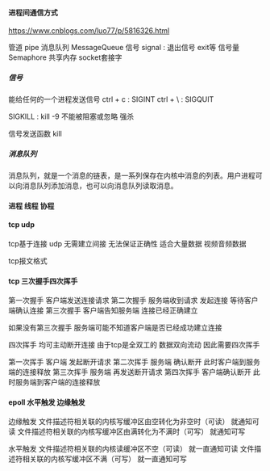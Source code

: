 #### 进程间通信方式
https://www.cnblogs.com/luo77/p/5816326.html

管道 pipe
消息队列 MessageQueue
信号 signal : 退出信号 exit等
信号量 Semaphore
共享内存 
socket套接字


##### 信号
能给任何的一个进程发送信号
ctrl + c   :  SIGINT 
ctrl + \  :   SIGQUIT 

SIGKILL  : kill -9  不能被阻塞或忽略 强杀

信号发送函数 kill 

##### 消息队列
消息队列，就是一个消息的链表，是一系列保存在内核中消息的列表。用户进程可以向消息队列添加消息，也可以向消息队列读取消息。


#### 进程 线程 协程 

#### tcp udp

tcp基于连接 
udp 无需建立间接 无法保证正确性  适合大量数据 视频音频数据  

tcp报文格式



#### tcp  三次握手四次挥手


第一次握手  客户端发送连接请求
第二次握手  服务端收到请求 发起连接 等待客户端确认连接
第三次握手  客户端告知服务端 连接已经正确建立 

如果没有第三次握手  服务端可能不知道客户端是否已经成功建立连接


四次挥手
均可主动断开连接 由于tcp是全双工的 数据双向流动 因此需要四次挥手

第一次挥手 客户端 发起断开请求
第二次挥手 服务端 确认断开 此时客户端到服务端的连接释放
第三次挥手 服务端 再发送断开请求 
第四次挥手 客户端确认断开 此时服务端到客户端的连接释放


#### epoll 水平触发 边缘触发
边缘触发 
文件描述符相关联的内核写缓冲区由空转化为非空时（可读） 就通知可读
文件描述符相关联的内核写缓冲区由满转化为不满时（可写） 就通知可写

水平触发
文件描述符相关联的内核读缓冲区不空（可读） 就一直通知可读
文件描述符相关联的内核写缓冲区不满（可写） 就一直通知可写




